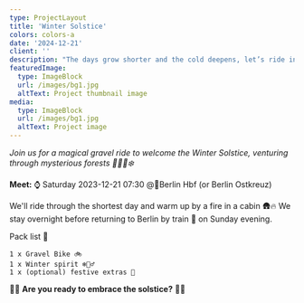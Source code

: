 ```yaml
---
type: ProjectLayout
title: 'Winter Solstice'
colors: colors-a
date: '2024-12-21'
client: ''
description: "The days grow shorter and the cold deepens, let’s ride into the heart of winter ❄️🌲✨"
featuredImage:
  type: ImageBlock
  url: /images/bg1.jpg
  altText: Project thumbnail image
media:
  type: ImageBlock
  url: /images/bg1.jpg
  altText: Project image
---
```


*Join us for a magical gravel ride to welcome the Winter Solstice, venturing through mysterious forests 🌲🚴‍♂️❄️*

**Meet:** ⌚ Saturday 2023-12-21 07:30 @📍Berlin Hbf (or Berlin Ostkreuz)

We'll ride through the shortest day and warm up by a fire in a cabin 🛖🔥 We stay overnight before returning to Berlin by train 🚆 on Sunday evening.

Pack list 🧳

    1 x Gravel Bike 🚲
    1 x Winter spirit ❄️🧘‍♂️
    1 x (optional) festive extras 🎄

🧙‍♂️ **Are you ready to embrace the solstice?** 🧙‍♀️
